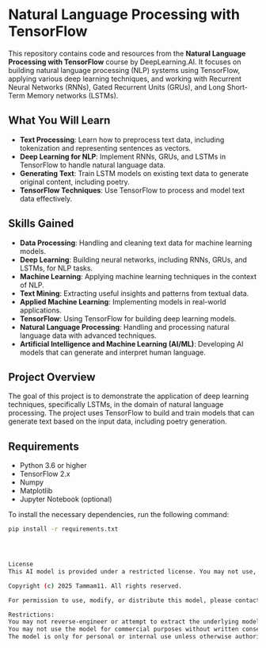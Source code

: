 # Natural Language Processing with TensorFlow

This repository contains code and resources from the **Natural Language Processing with TensorFlow** course by DeepLearning.AI. It focuses on building natural language processing (NLP) systems using TensorFlow, applying various deep learning techniques, and working with Recurrent Neural Networks (RNNs), Gated Recurrent Units (GRUs), and Long Short-Term Memory networks (LSTMs).

## What You Will Learn

- **Text Processing**: Learn how to preprocess text data, including tokenization and representing sentences as vectors.
- **Deep Learning for NLP**: Implement RNNs, GRUs, and LSTMs in TensorFlow to handle natural language data.
- **Generating Text**: Train LSTM models on existing text data to generate original content, including poetry.
- **TensorFlow Techniques**: Use TensorFlow to process and model text data effectively.

## Skills Gained

- **Data Processing**: Handling and cleaning text data for machine learning models.
- **Deep Learning**: Building neural networks, including RNNs, GRUs, and LSTMs, for NLP tasks.
- **Machine Learning**: Applying machine learning techniques in the context of NLP.
- **Text Mining**: Extracting useful insights and patterns from textual data.
- **Applied Machine Learning**: Implementing models in real-world applications.
- **TensorFlow**: Using TensorFlow for building deep learning models.
- **Natural Language Processing**: Handling and processing natural language data with advanced techniques.
- **Artificial Intelligence and Machine Learning (AI/ML)**: Developing AI models that can generate and interpret human language.

## Project Overview

The goal of this project is to demonstrate the application of deep learning techniques, specifically LSTMs, in the domain of natural language processing. The project uses TensorFlow to build and train models that can generate text based on the input data, including poetry generation.

## Requirements

- Python 3.6 or higher
- TensorFlow 2.x
- Numpy
- Matplotlib
- Jupyter Notebook (optional)

To install the necessary dependencies, run the following command:

```bash
pip install -r requirements.txt




License
This AI model is provided under a restricted license. You may not use, modify, or distribute this model or any derived works without the explicit permission of the author.

Copyright (c) 2025 Tammam11. All rights reserved.

For permission to use, modify, or distribute this model, please contact the author at xtammam11@gmail.com.

Restrictions:
You may not reverse-engineer or attempt to extract the underlying model or algorithms.
You may not use the model for commercial purposes without written consent.
The model is only for personal or internal use unless otherwise authorized.

